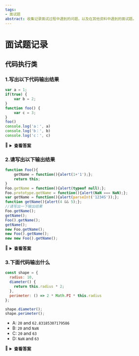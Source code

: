 ```yaml
---
tags:
- 面试题
abstract: 收集记录面试过程中遇到的问题，以及在其他资料中遇到的面试题。
---
```


# 面试题记录

<TagGroup/>

## 代码执行类

### 1.写出以下代码输出结果

``` js
var a = 1;
if(true) {
	var b = 2;
}
function foo() {
	var c = 3;
}
foo()
console.log('a：', a)
console.log('b：', b)
console.log('c：', c)
```

<details><summary><b>查看答案</b></summary>
    <p><b>
        结果：
    </b></p>
    <ul>
        <li>a： 1</li>
        <li>b： 2</li>
        <li>
            <span style="color:red;">Uncaught ReferenceError: c is not defined</span>
            这是因为<code>foo()</code>函数内定义的<code>c</code>具有局部作用域，在其作用域外无法访问<code>c</code>，所以抛出<code>c</code>未定义的错误。
        </li>
    </ul>
</details>

### 2.请写出以下输出结果

``` js
function Foo(){
    getName = function(){alert(1+'1');};
    return this;
}
Foo.getName = function(){alert(typeof null);}; 
Foo.prototype.getName = function(){alert(NaN === NaN);};
var getName = function(){alert(parseInt('1234S'));};
function getName(){alert(4 && 5);};
//请写出一下输出结果
Foo.getName();
getName();
Foo().getName();
getName();
new Foo.getName();
new Foo().getName();
new new Foo().getName();
```

<details><summary><b>查看答案</b></summary>
    <p><b>
        结果：
    </b></p>
    <pre><code>
function Foo(){                                                    //构造函数
    getName = function(){alert(1+'1');};
    return this;
}
Foo.getName = function(){alert(typeof null);};                      //静态方法
Foo.prototype.getName = function(){alert(NaN === NaN);};            //原型方法
var getName = function(){alert(parseInt('1234S'));};                //全局方法
function getName(){alert(4 && 5);};                                 //全局方法
//请写出一下输出结果
Foo.getName();                                                     // object，弹出(typeof null)的结果
getName();                                                         // 1234，最后一个全局方法函数声明提前，被倒数第二个只是变量声明提前的全局方法覆盖
Foo().getName();                                                   // 11，无实例化地执行构造函数，构造函数内getName覆盖全局方法，并return了window，最后为：window.getName()，弹出11
getName();                                                         // 11，全局方法已被上一步的构造函数内的方法覆盖
new Foo.getName();                                                 // object，在这行执行代码中，'.'的优先级比'new'高，所以先执行Foo.getName()，弹出object，无返回值，new失效
new Foo().getName();                                               // false，有了()后，new Foo()就是调用构造函数了，比'.'优先级高，所以调用的是原型方法，结果应为 false
new new Foo().getName();                                           // false，先执行中间的new Foo()调用构造函数，然后执行 ' . ' 后的方法，即原型方法，然后再执行前面已经没有意义的new
    </code></pre>
</details>

### 3.下面代码输出什么

``` js
const shape = {
  radius: 10,
  diameter() {
    return this.radius * 2;
  },
  perimeter: () => 2 * Math.PI * this.radius
};

shape.diameter();
shape.perimeter();
```

- A: `20` and `62.83185307179586`
- B: `20` and `NaN`
- C: `20` and `63`
- D: `NaN` and `63`

<details><summary><b>查看答案</b></summary>
    <p><b>
        结果：B
    </b></p>
    <p>
        请注意，<code>diameter</code>是普通函数，而<code>perimeter</code>是箭头函数。
        对于箭头函数，<code>this</code>关键字指向是它所在上下文（定义时的位置）的环境，与普通函数不同！ 这意味着当我们调用<code>perimeter</code>时，它不是指向<code>shape</code>对象，而是指其定义时的环境（<code>window</code>）。没有值<code>radius</code>属性，返回<code>undefined</code>。
    </p>
</details>

<style>
summary {
    cursor: pointer;
}
summary:focus {
    outline: none;
}
summary:after {
    content: "🙈";
    float: left;
    margin-right: 5px;
}
details[open] summary:after {
    content: "🐵";
}
</style>

<Gitalk/>